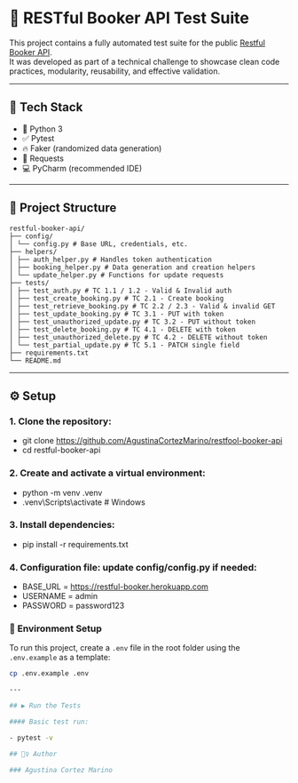 # 🧪 RESTful Booker API Test Suite

This project contains a fully automated test suite for the public [Restful Booker API](https://restful-booker.herokuapp.com/).  
It was developed as part of a technical challenge to showcase clean code practices, modularity, reusability, and effective validation.

---

## 🚀 Tech Stack

- 🐍 Python 3
- ✅ Pytest
- 🔥 Faker (randomized data generation)
- 📡 Requests
- 💻 PyCharm (recommended IDE)

---

## 📁 Project Structure

    restful-booker-api/
    ├── config/
    │ └── config.py # Base URL, credentials, etc.
    ├── helpers/
    │ ├── auth_helper.py # Handles token authentication
    │ ├── booking_helper.py # Data generation and creation helpers
    │ └── update_helper.py # Functions for update requests
    ├── tests/
    │ ├── test_auth.py # TC 1.1 / 1.2 - Valid & Invalid auth
    │ ├── test_create_booking.py # TC 2.1 - Create booking
    │ ├── test_retrieve_booking.py # TC 2.2 / 2.3 - Valid & invalid GET
    │ ├── test_update_booking.py # TC 3.1 - PUT with token
    │ ├── test_unauthorized_update.py # TC 3.2 - PUT without token
    │ ├── test_delete_booking.py # TC 4.1 - DELETE with token
    │ ├── test_unauthorized_delete.py # TC 4.2 - DELETE without token
    │ └── test_partial_update.py # TC 5.1 - PATCH single field
    ├── requirements.txt
    └── README.md

---

## ⚙️ Setup

### 1. Clone the repository:

- git clone https://github.com/AgustinaCortezMarino/restfool-booker-api
- cd restful-booker-api

### 2. Create and activate a virtual environment:

- python -m venv .venv
- .venv\Scripts\activate # Windows

### 3. Install dependencies:

- pip install -r requirements.txt

### 4. Configuration file: update config/config.py if needed:

- BASE_URL = https://restful-booker.herokuapp.com
- USERNAME = admin
- PASSWORD = password123

### 🔐 Environment Setup

To run this project, create a `.env` file in the root folder using the `.env.example` as a template:

```bash
cp .env.example .env

---

## ▶️ Run the Tests

#### Basic test run:

- pytest -v

## 🙋‍♀️ Author

### Agustina Cortez Marino
```
